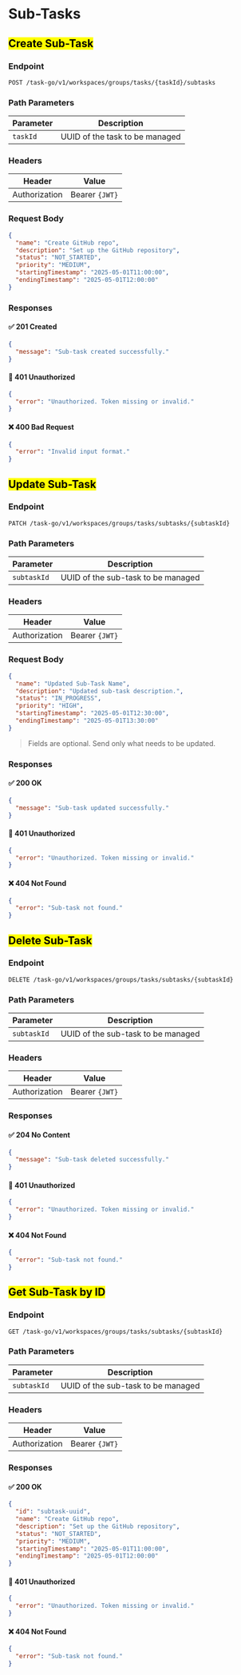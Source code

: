 # Sub-Tasks

## <mark>Create Sub-Task</mark>

### **Endpoint**

```http
POST /task-go/v1/workspaces/groups/tasks/{taskId}/subtasks
```

### **Path Parameters**

| Parameter     | Description                         |
| ------------- | ----------------------------------- |
| `taskId`      | UUID of the task to be managed      |


### **Headers**

| Header        | Value          |
| ------------- | -------------- |
| Authorization | Bearer `{JWT}` |

### **Request Body**

```json
{
  "name": "Create GitHub repo",
  "description": "Set up the GitHub repository",
  "status": "NOT_STARTED",
  "priority": "MEDIUM",
  "startingTimestamp": "2025-05-01T11:00:00",
  "endingTimestamp": "2025-05-01T12:00:00"
}
```

### **Responses**

#### ✅ 201 Created

```json
{
  "message": "Sub-task created successfully."
}
```

#### 🔐 401 Unauthorized

```json
{
  "error": "Unauthorized. Token missing or invalid."
}
```

#### ❌ 400 Bad Request

```json
{
  "error": "Invalid input format."
}
```

## <mark>Update Sub-Task</mark>

### **Endpoint**

```http
PATCH /task-go/v1/workspaces/groups/tasks/subtasks/{subtaskId}
```

### **Path Parameters**

| Parameter     | Description                         |
| ------------- | ----------------------------------- |
| `subtaskId`   | UUID of the sub-task to be managed  |

### **Headers**

| Header        | Value          |
| ------------- | -------------- |
| Authorization | Bearer `{JWT}` |

### **Request Body**

```json
{
  "name": "Updated Sub-Task Name",
  "description": "Updated sub-task description.",
  "status": "IN_PROGRESS",
  "priority": "HIGH",
  "startingTimestamp": "2025-05-01T12:30:00",
  "endingTimestamp": "2025-05-01T13:30:00"
}
```
> Fields are optional. Send only what needs to be updated.

### **Responses**

#### ✅ 200 OK

```json
{
  "message": "Sub-task updated successfully."
}
```

#### 🔐 401 Unauthorized

```json
{
  "error": "Unauthorized. Token missing or invalid."
}
```

#### ❌ 404 Not Found

```json
{
  "error": "Sub-task not found."
}
```

## <mark>Delete Sub-Task</mark>

### **Endpoint**

```http
DELETE /task-go/v1/workspaces/groups/tasks/subtasks/{subtaskId}
```

### **Path Parameters**

| Parameter     | Description                         |
| ------------- | ----------------------------------- |
| `subtaskId`   | UUID of the sub-task to be managed  |

### **Headers**

| Header        | Value          |
| ------------- | -------------- |
| Authorization | Bearer `{JWT}` |

### **Responses**

#### ✅ 204 No Content

```json
{
  "message": "Sub-task deleted successfully."
}
```

#### 🔐 401 Unauthorized

```json
{
  "error": "Unauthorized. Token missing or invalid."
}
```

#### ❌ 404 Not Found

```json
{
  "error": "Sub-task not found."
}
```

## <mark>Get Sub-Task by ID</mark>

### **Endpoint**

```http
GET /task-go/v1/workspaces/groups/tasks/subtasks/{subtaskId}
```

### **Path Parameters**

| Parameter     | Description                         |
| ------------- | ----------------------------------- |
| `subtaskId`   | UUID of the sub-task to be managed  |

### **Headers**

| Header        | Value          |
| ------------- | -------------- |
| Authorization | Bearer `{JWT}` |

### **Responses**

#### ✅ 200 OK

```json
{
  "id": "subtask-uuid",
  "name": "Create GitHub repo",
  "description": "Set up the GitHub repository",
  "status": "NOT_STARTED",
  "priority": "MEDIUM",
  "startingTimestamp": "2025-05-01T11:00:00",
  "endingTimestamp": "2025-05-01T12:00:00"
}
```

#### 🔐 401 Unauthorized

```json
{
  "error": "Unauthorized. Token missing or invalid."
}
```

#### ❌ 404 Not Found

```json
{
  "error": "Sub-task not found."
}
```